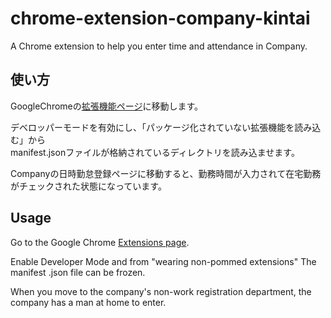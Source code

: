 # chrome-extension-company-kintai
A Chrome extension to help you enter time and attendance in Company.

## 使い方
GoogleChromeの[拡張機能ページ](chrome://extensions/)に移動します。

デベロッパーモードを有効にし、「パッケージ化されていない拡張機能を読み込む」から  
manifest.jsonファイルが格納されているディレクトリを読み込ませます。

Companyの日時勤怠登録ページに移動すると、勤務時間が入力されて在宅勤務がチェックされた状態になっています。

## Usage
Go to the Google Chrome [Extensions page](chrome://extensions/).

Enable Developer Mode and from "wearing non-pommed extensions"
The manifest .json file can be frozen.

When you move to the company's non-work registration department, the company has a man at home to enter.